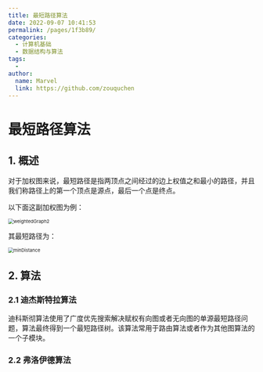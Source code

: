 ```yaml
---
title: 最短路径算法
date: 2022-09-07 10:41:53
permalink: /pages/1f3b89/
categories:
  - 计算机基础
  - 数据结构与算法
tags:
  - 
author: 
  name: Marvel
  link: https://github.com/zouquchen
---
```

# 最短路径算法

## 1. 概述

对于加权图来说，最短路径是指两顶点之间经过的边上权值之和最小的路径，并且我们称路径上的第一个顶点是源点，最后一个点是终点。

以下面这副加权图为例：

<img src="https://studynote-images.oss-cn-hangzhou.aliyuncs.com/weightedGraph2.png" alt="weightedGraph2" style="zoom: 67%;" />

其最短路径为：

<img src="https://studynote-images.oss-cn-hangzhou.aliyuncs.com/minDistance.png" alt="minDistance" style="zoom:67%;" />

## 2. 算法

### 2.1 迪杰斯特拉算法

迪科斯彻算法使用了广度优先搜索解决赋权有向图或者无向图的单源最短路径问题，算法最终得到一个最短路径树。该算法常用于路由算法或者作为其他图算法的一个子模块。



### 2.2 弗洛伊德算法

